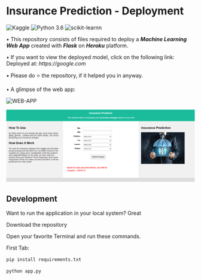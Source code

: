 # Insurance Prediction - Deployment
![Kaggle](https://img.shields.io/badge/Dataset-Kaggle-blue.svg) ![Python 3.6](https://img.shields.io/badge/Python-3.6-brightgreen.svg) ![scikit-learnn](https://img.shields.io/badge/Library-Scikit_Learn-orange.svg)

• This repository consists of files required to deploy a ___Machine Learning Web App___ created with ___Flask___ on ___Heroku___ platform.

• If you want to view the deployed model, click on the following link:<br />
Deployed at: _https://google.com_


• Please do ⭐ the repository, if it helped you in anyway.

• A glimpse of the web app:

 ![WEB-APP](ReadMe_Resources/weapp.PNG)
 

 ![WEB-APP](ReadMe_Resources/predict.PNG)

## Development

Want to run the application in your local system? Great

Download the repository

Open your favorite Terminal and run these commands.

First Tab:

```sh
pip install requirements.txt
```

```sh
python app.py
```